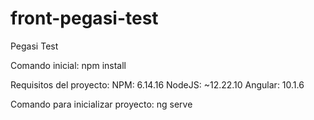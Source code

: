 # front-pegasi-test
Pegasi Test

Comando inicial: npm install

Requisitos del proyecto:
NPM: 6.14.16
NodeJS: ~12.22.10
Angular: 10.1.6

Comando para inicializar proyecto: ng serve
